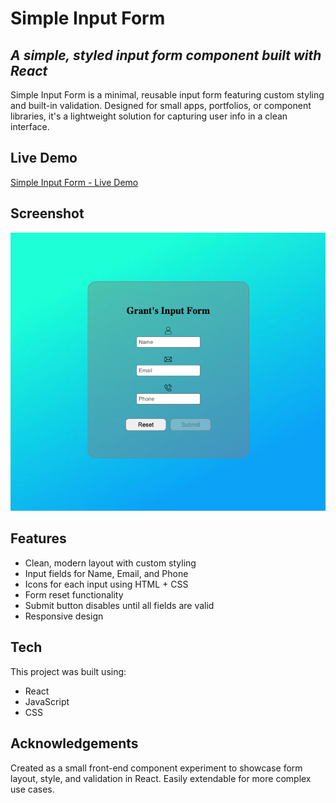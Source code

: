# Simple Input Form
## _A simple, styled input form component built with React_

Simple Input Form is a minimal, reusable input form featuring custom styling and built-in validation. Designed for small apps, portfolios, or component libraries, it's a lightweight solution for capturing user info in a clean interface.

## Live Demo
[Simple Input Form - Live Demo](https://grants-input-form.vercel.app/)

## Screenshot

<img src="./assets/screenshots/InputForm.png"/>

## Features

- Clean, modern layout with custom styling
- Input fields for Name, Email, and Phone
- Icons for each input using HTML + CSS
- Form reset functionality
- Submit button disables until all fields are valid
- Responsive design

## Tech

This project was built using:

- React
- JavaScript
- CSS

## Acknowledgements

Created as a small front-end component experiment to showcase form layout, style, and validation in React. Easily extendable for more complex use cases.
